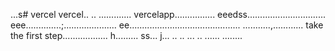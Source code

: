 ...s# vercel
vercel..
..
.............
vercelapp................
eeedss...............................
eee..............;.....................
 ee............................................
...........,............
 take the first step..................
h.........
ss...
j...
..
..
...
..
......
........
